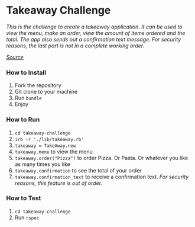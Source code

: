 # Takeaway Challenge
_This is the challenge to create a takeaway application. It can be used to view the menu, make an order, view the amount of items ordered and the total. The app also sends out a confirmation text message. For security reasons, the last part is not in a complete working order._

_[Source](https://github.com/makersacademy/takeaway-challenge)_

### How to Install
1. Fork the repository
2. Git clone to your machine
3. Run `bundle`
4. Enjoy

### How to Run
1. `cd takeaway-challenge`
2. `irb -r './lib/takeaway.rb'`
3. `takeaway = TakeAway.new`
4. `takeaway.menu` to view the menu
5. `takeaway.order("Pizza")` to order Pizza. Or Pasta. Or whatever you like as many times you like
6. `takeaway.confirmation` to see the total of your order
7. `takeaway.confirmation_text` to receive a confirmation text. _For security reasons, this feature is out of order._

### How to Test
1. `cd takeaway-challenge`
2. Run `rspec`
